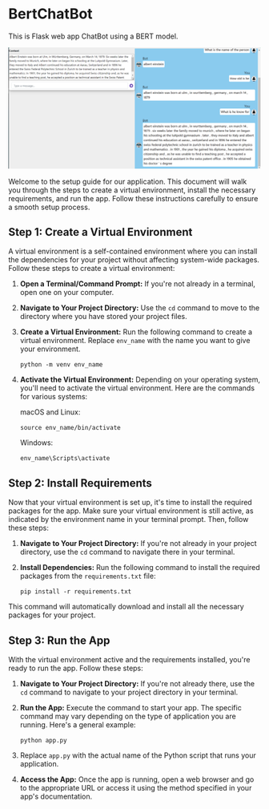 # BertChatBot

This is Flask web app ChatBot using a BERT model.

![Example Image](static/Capture.png)

Welcome to the setup guide for our application. This document will walk you through the steps to create a virtual environment, install the necessary requirements, and run the app. Follow these instructions carefully to ensure a smooth setup process.

## Step 1: Create a Virtual Environment


A virtual environment is a self-contained environment where you can install the dependencies for your project without affecting system-wide packages. Follow these steps to create a virtual environment:

1. **Open a Terminal/Command Prompt:** If you're not already in a terminal, open one on your computer.
2. **Navigate to Your Project Directory:** Use the `cd` command to move to the directory where you have stored your project files.
3. **Create a Virtual Environment:** Run the following command to create a virtual environment. Replace `env_name` with the name you want to give your environment.

   ```
   python -m venv env_name
   ```
4. **Activate the Virtual Environment:** Depending on your operating system, you'll need to activate the virtual environment. Here are the commands for various systems:

   macOS and Linux:

   ```
   source env_name/bin/activate
   ```

   Windows:

   ```
   env_name\Scripts\activate
   ```



## Step 2: Install Requirements

Now that your virtual environment is set up, it's time to install the required packages for the app. Make sure your virtual environment is still active, as indicated by the environment name in your terminal prompt. Then, follow these steps:

1. **Navigate to Your Project Directory:** If you're not already in your project directory, use the `cd` command to navigate there in your terminal.
2. **Install Dependencies:** Run the following command to install the required packages from the `requirements.txt` file:

   ```
   pip install -r requirements.txt
   ```

This command will automatically download and install all the necessary packages for your project.



## Step 3: Run the App

With the virtual environment active and the requirements installed, you're ready to run the app. Follow these steps:

1. **Navigate to Your Project Directory:** If you're not already there, use the `cd` command to navigate to your project directory in your terminal.
2. **Run the App:** Execute the command to start your app. The specific command may vary depending on the type of application you are running. Here's a general example:

   ```
   python app.py
   ```


1. Replace `app.py` with the actual name of the Python script that runs your application.
2. **Access the App:** Once the app is running, open a web browser and go to the appropriate URL or access it using the method specified in your app's documentation.
